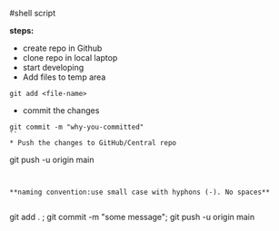 #shell script

**steps:**
* create repo in Github
* clone repo in local laptop
* start developing
* Add files to temp area
```
git add <file-name>
````
* commit the changes
```
git commit -m "why-you-committed"
``
* Push the changes to GitHub/Central repo
```

git push -u origin main
```


**naming convention:use small case with hyphons (-). No spaces**


```
git add . ; git commit -m "some message"; git push -u origin main

```

